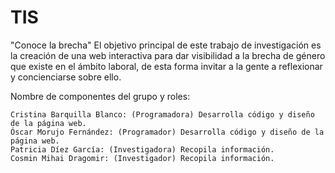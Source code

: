 # TIS

"Conoce la brecha"
El objetivo principal de este trabajo de investigación es la creación de una web interactiva para dar visibilidad a la brecha de género que existe en el ámbito laboral, de esta forma invitar a la gente a reflexionar y concienciarse sobre ello.

Nombre de componentes del grupo y roles:

    Cristina Barquilla Blanco: (Programadora) Desarrolla código y diseño de la página web.
    Óscar Morujo Fernández: (Programador) Desarrolla código y diseño de la página web.
    Patricia Díez García: (Investigadora) Recopila información.
    Cosmin Mihai Dragomir: (Investigador) Recopila información.
    



